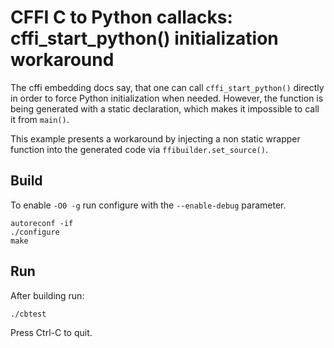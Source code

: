 # CFFI C to Python callacks: cffi_start_python() initialization workaround

The cffi embedding docs say, that one can call `cffi_start_python()` directly
in order to force Python initialization when needed. However, the function
is being generated with a static declaration, which makes it impossible to
call it from `main()`.

This example presents a workaround by injecting a non static wrapper function
into the generated code via `ffibuilder.set_source()`.

## Build

To enable `-O0 -g` run configure with the `--enable-debug` parameter.

```
autoreconf -if
./configure
make
```

## Run

After building run:

`./cbtest`

Press Ctrl-C to quit.
